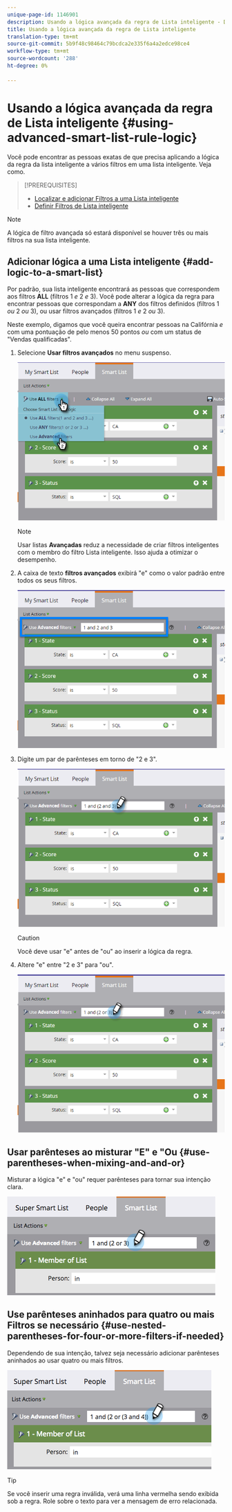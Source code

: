 ```yaml
---
unique-page-id: 1146901
description: Usando a lógica avançada da regra de Lista inteligente - Documentos do Marketing - Documentação do produto
title: Usando a lógica avançada da regra de Lista inteligente
translation-type: tm+mt
source-git-commit: 5b9f48c98464c79bcdca2e335f6a4a2edce98ce4
workflow-type: tm+mt
source-wordcount: '288'
ht-degree: 0%

---
```



# Usando a lógica avançada da regra de Lista inteligente {#using-advanced-smart-list-rule-logic}

Você pode encontrar as pessoas exatas de que precisa aplicando a lógica da regra da lista inteligente a vários filtros em uma lista inteligente. Veja como.

>[!PREREQUISITES]
>
>* [Localizar e adicionar Filtros a uma Lista inteligente](/help/marketo/product-docs/core-marketo-concepts/smart-lists-and-static-lists/creating-a-smart-list/find-and-add-filters-to-a-smart-list.md)
>* [Definir Filtros de Lista inteligente](/help/marketo/product-docs/core-marketo-concepts/smart-lists-and-static-lists/creating-a-smart-list/define-smart-list-filters.md)


>[!NOTE]
>
>A lógica de filtro avançada só estará disponível se houver três ou mais filtros na sua lista inteligente.

## Adicionar lógica a uma Lista inteligente {#add-logic-to-a-smart-list}

Por padrão, sua lista inteligente encontrará as pessoas que correspondem aos filtros **ALL** (filtros 1 _e_ 2 _e_ 3). Você pode alterar a lógica da regra para encontrar pessoas que correspondam a **ANY** dos filtros definidos (filtros 1 _ou_ 2 _ou_ 3), ou usar filtros avançados (filtros 1 _e_ 2 _ou_ 3).

Neste exemplo, digamos que você queira encontrar pessoas na Califórnia _e_ com uma pontuação de pelo menos 50 pontos _ou_ com um status de &quot;Vendas qualificadas&quot;.

1. Selecione **Usar filtros avançados** no menu suspenso.

   ![](assets/one.png)

   >[!NOTE]
   >
   >Usar listas **Avançadas** reduz a necessidade de criar filtros inteligentes com o membro do filtro Lista inteligente. Isso ajuda a otimizar o desempenho.

1. A caixa de texto **filtros avançados** exibirá &quot;e&quot; como o valor padrão entre todos os seus filtros.

   ![](assets/two-2.png)

1. Digite um par de parênteses em torno de &quot;2 e 3&quot;.

   ![](assets/three-2.png)

   >[!CAUTION]
   >
   >Você deve usar &quot;e&quot; antes de &quot;ou&quot; ao inserir a lógica da regra.

1. Altere &quot;e&quot; entre &quot;2 e 3&quot; para &quot;ou&quot;.

   ![](assets/four-1.png)

## Usar parênteses ao misturar &quot;E&quot; e &quot;Ou {#use-parentheses-when-mixing-and-and-or}

Misturar a lógica &quot;e&quot; e &quot;ou&quot; requer parênteses para tornar sua intenção clara.

![](assets/advancedfilters-parent.png)

## Use parênteses aninhados para quatro ou mais Filtros se necessário {#use-nested-parentheses-for-four-or-more-filters-if-needed}

Dependendo de sua intenção, talvez seja necessário adicionar parênteses aninhados ao usar quatro ou mais filtros.

![](assets/advancedfilters-nested.png)

>[!TIP]
>
>Se você inserir uma regra inválida, verá uma linha vermelha sendo exibida sob a regra. Role sobre o texto para ver a mensagem de erro relacionada.
